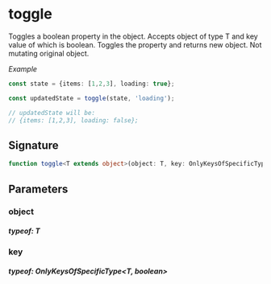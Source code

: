 # toggleToggles a boolean property in the object.Accepts object of type T and key value of which is boolean.Toggles the property and returns new object.Not mutating original object._Example_```TypeScriptconst state = {items: [1,2,3], loading: true};const updatedState = toggle(state, 'loading');// updatedState will be:// {items: [1,2,3], loading: false};```## Signature```TypeScriptfunction toggle<T extends object>(object: T, key: OnlyKeysOfSpecificType<T, boolean>): T```## Parameters### object##### typeof: T### key##### typeof: OnlyKeysOfSpecificType&#60;T, boolean&#62;
